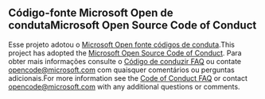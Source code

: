 ## <a name="microsoft-open-source-code-of-conduct"></a><span data-ttu-id="71677-101">Código-fonte Microsoft Open de conduta</span><span class="sxs-lookup"><span data-stu-id="71677-101">Microsoft Open Source Code of Conduct</span></span>
<span data-ttu-id="71677-102">Esse projeto adotou o [Microsoft Open fonte códigos de conduta](https://opensource.microsoft.com/codeofconduct/).</span><span class="sxs-lookup"><span data-stu-id="71677-102">This project has adopted the [Microsoft Open Source Code of Conduct](https://opensource.microsoft.com/codeofconduct/).</span></span>
<span data-ttu-id="71677-103">Para obter mais informações consulte o [Código de conduzir FAQ](https://opensource.microsoft.com/codeofconduct/faq/) ou contate [opencode@microsoft.com](mailto:opencode@microsoft.com) com quaisquer comentários ou perguntas adicionais.</span><span class="sxs-lookup"><span data-stu-id="71677-103">For more information see the [Code of Conduct FAQ](https://opensource.microsoft.com/codeofconduct/faq/) or contact [opencode@microsoft.com](mailto:opencode@microsoft.com) with any additional questions or comments.</span></span>